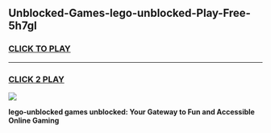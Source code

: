 
## Unblocked-Games-lego-unblocked-Play-Free-5h7gl
<h3>
<a href="https://premium76.site?title=lego-unblocked&ref=10A">CLICK TO PLAY</a></h3>
<hr>

<h3>
<a href="https://premium76.site?title=lego-unblocked&ref=10A">CLICK 2 PLAY</a>
  
</h3>

<a href="https://premium76.site?title=lego-unblocked&ref=10A"><img src="https://clearcache.store/games.png"></a>


**lego-unblocked games unblocked: Your Gateway to Fun and Accessible Online Gaming**
